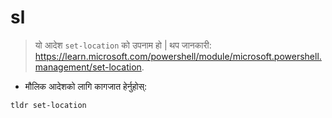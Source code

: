 # sl

> यो आदेश `set-location` को उपनाम हो |
> थप जानकारी: <https://learn.microsoft.com/powershell/module/microsoft.powershell.management/set-location>.

- मौलिक आदेशको लागि कागजात हेर्नुहोस्:

`tldr set-location`
